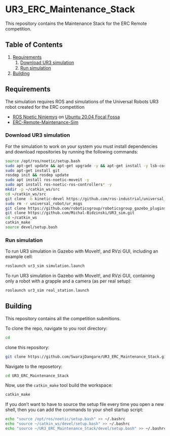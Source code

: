# UR3_ERC_Maintenance_Stack

This repository contains the Maintenance Stack for the ERC Remote competition. 

## Table of Contents
1. [Requirements](#Requirements)
    1. [Download UR3 simulation](#Download-UR3-simulation)
    1. [Run simulation](#Run-simulation)
1. [Building](#building)

## Requirements

The simulation requires ROS and simulations of the Universal Robots UR3 robot created for the ERC competition
 - [ROS Noetic Ninjemys](http://wiki.ros.org/noetic/Installation/) on [Ubuntu 20.04 Focal Fossa](https://releases.ubuntu.com/20.04/)
 - [ERC-Remote-Maintenance-Sim](https://github.com/EuropeanRoverChallenge/ERC-Remote-Maintenance-Sim)

### Download UR3 simulation

For the simulation to work on your system you must install dependencies and download repositories by running the following commands:

```sh
source /opt/ros/noetic/setup.bash
sudo apt-get update && apt-get upgrade -y && apt-get install -y lsb-core g++
sudo apt-get install git
rosdep init && rosdep update
sudo apt install ros-noetic-moveit -y
sudo apt install ros-noetic-ros-controllers* -y
mkdir -p ~/catkin_ws/src
cd ~/catkin_ws/src
git clone -b kinetic-devel https://github.com/ros-industrial/universal_robot.git
sudo rm -r universal_robot/ur_msgs
git clone https://github.com/roboticsgroup/roboticsgroup_gazebo_plugins
git clone https://github.com/Michal-Bidzinski/UR3_sim.git
cd ~/catkin_ws
catkin_make
source devel/setup.bash
```
### Run simulation
To run UR3 simulation in Gazebo with MoveIt!, and RVzi GUI, including an example cell:
```sh
roslaunch ur3_sim simulation.launch
```
To run UR3 simulation in Gazebo with MoveIt!, and RVzi GUI, containing only a robot with a grapple and a camera (as per real setup):
```sh
roslaunch ur3_sim real_station.launch
```

## Building
This repository contains all the competition submitions.

To clone the repo, navigate to you root directory:
```sh
cd
```
clone this repository:
```sh
git clone https://github.com/SwarajDangare/UR3_ERC_Maintenance_Stack.git
```
Navigate to the reposetory:
```sh
cd UR3_ERC_Maintenance_Stack
```
Now, use the `catkin_make` tool build the workspace:
```sh
catkin_make
```
If you don’t want to have to source the setup file every time you open a new shell, then you can add the commands to your shell startup script:
```sh
echo "source /opt/ros/noetic/setup.bash" >> ~/.bashrc
echo "source ~/catkin_ws/devel/setup.bash" >> ~/.bashrc
echo "source ~/UR3_ERC_Maintenance_Stack/devel/setup.bash" >> ~/.bashrc
```
